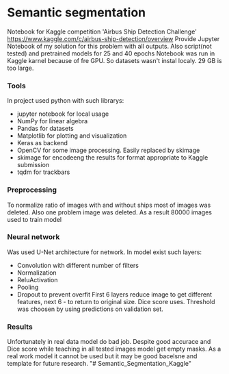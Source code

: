 # Semantic segmentation 
Notebook for Kaggle competition 'Airbus Ship Detection Challenge' https://www.kaggle.com/c/airbus-ship-detection/overview
Provide Jupyter Notebook of my solution for this problem with all outputs. Also script(not tested) and pretrained models for 25 and 40 epochs
Notebook was run in Kaggle karnel because of fre GPU. So datasets wasn't instal localy. 29 GB is too large.
### Tools
In project used python with such librarys:
- jupyter notebook for local usage
- NumPy for linear algebra
- Pandas for datasets
- Matplotlib for plotting and visualization
- Keras as backend
- OpenCV for some image processing. Easily replaced by skimage
- skimage for encodeeng the results for format appropriate to Kaggle submission
- tqdm for trackbars
### Preprocessing
To normalize ratio of images with and without ships most of images was deleted. Also one problem image was deleted. As a result 80000 images used to train model
### Neural network
Was used U-Net architecture for network. In model exist such layers:
- Convolution with different number of filters
- Normalization
- ReluActivation
- Pooling
- Dropout to prevent overfit
First 6 layers reduce image to get different features, next 6 - to return to original size. Dice score uses. Threshold was choosen by using predictions on validation set.
### Results
Unfortunately in real data model do bad job. Despite good accurace and Dice score while teaching in all tested images model get empty masks. As a real work model it cannot be used but it may be good bacelsne and template for future research.
"# Semantic_Segmentation_Kaggle" 
